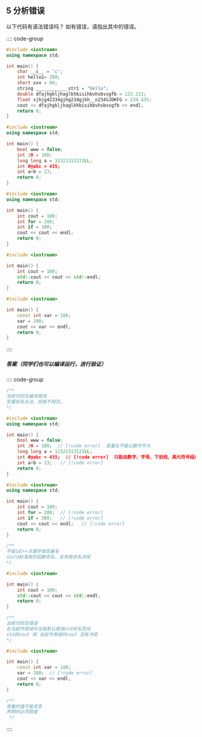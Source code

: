 ## 5 分析错误

以下代码有语法错误吗？ 如有错误，请指出其中的错误。

:::: code-group

```cpp [代码1]
#include <iostream>
using namespace std;

int main() {
    char __c__ = 'c';
    int hello1= 200;
    short xxx = 66;
    string ____________str1 = "hello";
    double dfajhgkljhaglkhbisihbvhsbvsgfb = 123.213;
    float vjhjg42334gjhg234gjkh__n234SJDKFG = 234.435;
    cout << dfajhgkljhaglkhbisihbvhsbvsgfb << endl;
    return 0;
}
```

```cpp [代码2]
#include <iostream>
using namespace std;

int main() {
    bool www = false;
    int 2H = 100;
    long long a = 12321313123LL;
    int #@abc = 435;
    int a+b = 23;
    return 0;
}
```

```cpp [代码3]
#include <iostream>
using namespace std;

int main() {
    int cout = 100;
    int for = 200;
    int if = 300;
    cout << cout << endl;
    return 0;
}
```

```cpp [代码4]
#include <iostream>

int main() {
    int cout = 100;
    std::cout << cout << std::endl;
    return 0;
}
```

```cpp [代码5]
#include <iostream>

int main() {
    const int var = 100;
    var = 200;
    cout << var << endl;
    return 0;
}
```

::::

##### 答案（同学们也可以编译运行，进行验证）

<PasswordProtected>

:::: code-group

```cpp [代码1]
/**
当前代码无编译错误
变量命名合法，但是不规范。
*/
```

```cpp [代码2]
#include <iostream>
using namespace std;

int main() {
    bool www = false;
    int 2H = 100;  // [!code error]  变量名不能以数字开头
    long long a = 12321313123LL;
    int #@abc = 435;  // [!code error]  只能由数字、字母、下划线、美元符号组成
    int a+b = 23;   // [!code error]
    return 0;
}
```

```cpp [代码3]
#include <iostream>
using namespace std;

int main() {
    int cout = 100;
    int for = 200;  // [!code error]
    int if = 300;   // [!code error]
    cout << cout << endl;   // [!code error]
    return 0;
}

/**
不能以C++关键字做变量名
以std标准库的函数命名，会导致命名冲突
*/
```

```cpp [代码4]
#include <iostream>

int main() {
    int cout = 100;
    std::cout << cout << std::endl;
    return 0;
}

/**
当前代码无错误
在当前作用域中没有默认使用std命名空间
std的cout 和 当前作用域的cout 没有冲突
*/
```

```cpp [代码5]
#include <iostream>

int main() {
    const int var = 100;
    var = 200;  // [!code error]
    cout << var << endl;
    return 0;
}

/**
常量的值不能改变
声明时必须赋值
 */
```

::::

</PasswordProtected>